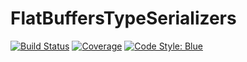 # FlatBuffersTypeSerializers

[![Build Status](https://github.com/IHPSystems/FlatBuffersTypeSerializers.jl/actions/workflows/CI.yml/badge.svg?branch=main)](https://github.com/IHPSystems/FlatBuffersTypeSerializers.jl/actions/workflows/CI.yml?query=branch%3Amain)
[![Coverage](https://codecov.io/gh/IHPSystems/FlatBuffersTypeSerializers.jl/branch/main/graph/badge.svg)](https://codecov.io/gh/IHPSystems/FlatBuffersTypeSerializers.jl)
[![Code Style: Blue](https://img.shields.io/badge/code%20style-blue-4495d1.svg)](https://github.com/invenia/BlueStyle)
